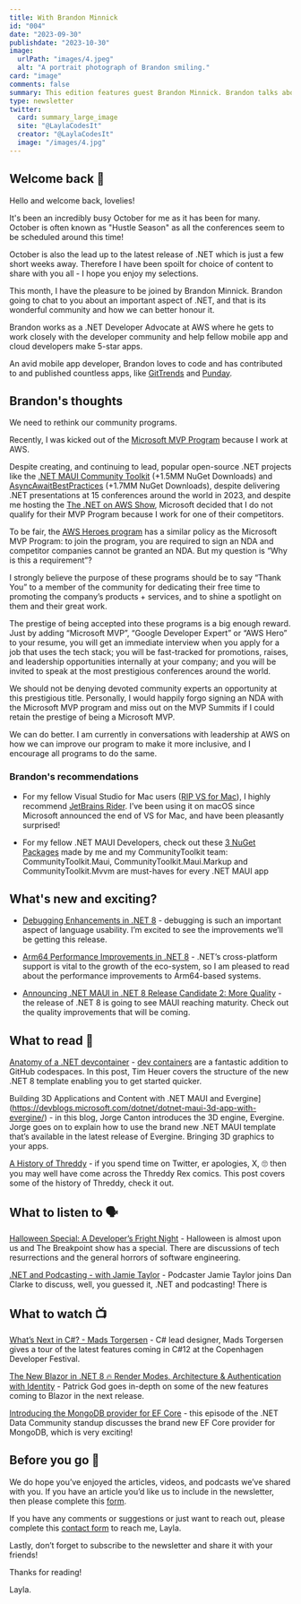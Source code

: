 ```yaml
---
title: With Brandon Minnick
id: "004"
date: "2023-09-30"
publishdate: "2023-10-30"
image: 
  urlPath: "images/4.jpeg"
  alt: "A portrait photograph of Brandon smiling."
card: "image"
comments: false
summary: This edition features guest Brandon Minnick. Brandon talks about how we should do better as a community. Includes suggestions for the latest blogs to read, podcasts to listen to and videos to watch.
type: newsletter
twitter:
  card: summary_large_image
  site: "@LaylaCodesIt"
  creator: "@LaylaCodesIt"
  image: "/images/4.jpg" 
---
```


## Welcome back 👋

Hello and welcome back, lovelies! 


It's been an incredibly busy October for me as it has been for many. October is often known as "Hustle Season" as all the conferences seem to be scheduled around this time!


October is also the lead up to the latest release of .NET which is just a few short weeks away. Therefore I have been spoilt for choice of content to share with you all - I hope you enjoy my selections.

This month, I have the pleasure to be joined by Brandon Minnick. Brandon going to chat to you about an important aspect of .NET, and that is its wonderful community and how we can better honour it.

Brandon works as a .NET Developer Advocate at AWS where he gets to work closely with the developer community and help fellow mobile app and cloud developers make 5-star apps.

An avid mobile app developer, Brandon loves to code and has contributed to and published countless apps, like [GitTrends](http://gittrends.com/) and [Punday](http://mondaypunday.com/app).

## Brandon's thoughts

We need to rethink our community programs.

Recently, I was kicked out of the [Microsoft MVP Program](https://twitter.com/TheCodeTraveler/status/1707482832220914072) because I work at AWS. 

Despite creating, and continuing to lead, popular open-source .NET projects like the [.NET MAUI Community Toolkit](https://github.com/CommunityToolkit/Maui) (+1.5MM NuGet Downloads) and [AsyncAwaitBestPractices](https://github.com/brminnick/AsyncAwaitBestPractices) (+1.7MM NuGet Downloads), despite delivering .NET presentations at 15 conferences around the world in 2023, and despite me hosting the [The .NET on AWS Show](https://www.art19.com/shows/net-on-aws/episodes/b2ad89e7-ecfa-458e-b132-1e7a80611f3d), Microsoft decided that I do not qualify for their MVP Program because I work for one of their competitors.

To be fair, the [AWS Heroes program](https://aws.amazon.com/developer/community/heroes/) has a similar policy as the Microsoft MVP Program: to join the program, you are required to sign an NDA and competitor companies cannot be granted an NDA. But my question is “Why is this a requirement”? 

I strongly believe the purpose of these programs should be to say “Thank You” to a member of the community for dedicating their free time to promoting the company’s products + services, and to shine a spotlight on them and their great work.

The prestige of being accepted into these programs is a big enough reward. Just by adding “Microsoft MVP”, “Google Developer Expert” or “AWS Hero” to your resume, you will get an immediate interview when you apply for a job that uses the tech stack; you will be fast-tracked for promotions, raises, and leadership opportunities internally at your company; and you will be invited to speak at the most prestigious conferences around the world. 

We should not be denying devoted community experts an opportunity at this prestigious title. Personally, I would happily forgo signing an NDA with the Microsoft MVP program and miss out on the MVP Summits if I could retain the prestige of being a Microsoft MVP.

We can do better. I am currently in conversations with leadership at AWS on how we can improve our program to make it more inclusive, and I encourage all programs to do the same.

### Brandon's recommendations

- For my fellow Visual Studio for Mac users ([RIP VS for Mac](https://devblogs.microsoft.com/visualstudio/visual-studio-for-mac-retirement-announcement/)), I highly recommend [JetBrains Rider](https://www.jetbrains.com/rider/). I’ve been using it on macOS since Microsoft announced the end of VS for Mac, and have been pleasantly surprised! 

- For my fellow .NET MAUI Developers, check out these [3 NuGet Packages](https://codetraveler.io/community-toolkit/) made by me and my CommunityToolkit team: CommunityToolkit.Maui, CommunityToolkit.Maui.Markup and CommunityToolkit.Mvvm are must-haves for every .NET MAUI app

## What's new and exciting?

- [Debugging Enhancements in .NET 8](https://devblogs.microsoft.com/dotnet/debugging-enhancements-in-dotnet-8/) - debugging is such an important aspect of language usability. I’m excited to see the improvements we’ll be getting this release.

- [Arm64 Performance Improvements in .NET 8](https://devblogs.microsoft.com/dotnet/this-arm64-performance-in-dotnet-8/?utm_source=csharpdigest&utm_medium&utm_campaign=1719) - .NET’s cross-platform support is vital to the growth of the eco-system, so I am pleased to read about the performance improvements to Arm64-based systems.

- [Announcing .NET MAUI in .NET 8 Release Candidate 2: More Quality](https://devblogs.microsoft.com/dotnet/announcing-dotnet-maui-in-dotnet-8-rc-2/) - the release of .NET 8 is going to see MAUI reaching maturity. Check out the quality improvements that will be coming.

## What to read 📖

[Anatomy of a .NET devcontainer](https://timheuer.com/blog/anatomy-of-a-dotnet-devcontainer/) - [dev containers](https://docs.github.com/en/codespaces/setting-up-your-project-for-codespaces/adding-a-dev-container-configuration/introduction-to-dev-containers[]) are a fantastic addition to GitHub codespaces. In this post, Tim Heuer covers the structure of the new .NET 8 template enabling you to get started quicker.

Building 3D Applications and Content with .NET MAUI and Evergine](https://devblogs.microsoft.com/dotnet/dotnet-maui-3d-app-with-evergine/) - in this blog, Jorge Canton introduces the 3D engine, Evergine. Jorge goes on to explain how to use the brand new .NET MAUI template that’s available in the latest release of Evergine. Bringing 3D graphics to your apps.

[A History of Threddy](https://threddyrex.com/posts/history/) - if you spend time on Twitter, er apologies, X, 🙄 then you may well have come across the Threddy Rex comics. This post covers some of the history of Threddy, check it out.

## What to listen to 🗣

[Halloween Special: A Developer’s Fright Night](https://www.breakpoint.show/podcast/episode-007/) - Halloween is almost upon us and The Breakpoint show has a special. There are discussions of tech resurrections and the general horrors of software engineering.

[.NET and Podcasting - with Jamie Taylor](https://unhandledexceptionpodcast.com/posts/0057-jamietaylor/) - Podcaster Jamie Taylor joins Dan Clarke to discuss, well, you guessed it, .NET and podcasting! There is

## What to watch 📺

[What’s Next in C#? - Mads Torgersen](https://youtu.be/gGzfAJwoH5A?si=uoOhe2R-v8bN0Xtk) - C# lead designer, Mads Torgersen gives a tour of the latest features coming in C#12 at the Copenhagen Developer Festival.

[The New Blazor in .NET 8 🔥 Render Modes, Architecture & Authentication with Identity](https://youtu.be/NKcyzsWmURA?si=movdzw-DiGULYT3x) - Patrick God goes in-depth on some of the new features coming to Blazor in the next release.

[Introducing the MongoDB provider for EF Core](https://www.youtube.com/live/Zat-ferrjro?si=Hzuv-w3Sci0nrZNi) - this episode of the .NET Data Community standup discusses the brand new EF Core provider for MongoDB, which is very exciting!

## Before you go 👋

We do hope you’ve enjoyed the articles, videos, and podcasts we’ve shared with you. If you have an article you’d like us to include in the newsletter, then please complete this [form](https://forms.gle/WJM3F7STnSiVdysy5).

If you have any comments or suggestions or just want to reach out, please complete this [contact form](https://forms.gle/TNMj6mMtUxDFXP8v6) to reach me, Layla.

Lastly, don’t forget to subscribe to the newsletter and share it with your friends!

Thanks for reading!

Layla.